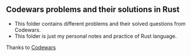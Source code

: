 ## Codewars problems and their solutions in Rust

- This folder contains different problems and their solved questions from Codewars.
- This folder is just my personal notes and practice of Rust language.

Thanks to [Codewars](https://www.codewars.com/dashboard)